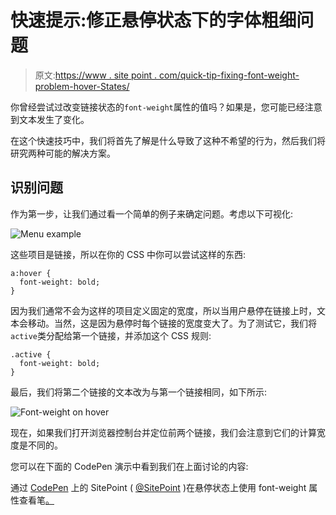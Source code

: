 # 快速提示:修正悬停状态下的字体粗细问题

> 原文:[https://www . site point . com/quick-tip-fixing-font-weight-problem-hover-States/](https://www.sitepoint.com/quick-tip-fixing-font-weight-problem-hover-states/)

你曾经尝试过改变链接状态的`font-weight`属性的值吗？如果是，您可能已经注意到文本发生了变化。

在这个快速技巧中，我们将首先了解是什么导致了这种不希望的行为，然后我们将研究两种可能的解决方案。

## 识别问题

作为第一步，让我们通过看一个简单的例子来确定问题。考虑以下可视化:

![Menu example](../Images/d0452f532f48443e209e63936cdc77d3.png)

这些项目是链接，所以在你的 CSS 中你可以尝试这样的东西:

```
a:hover {
  font-weight: bold;
}
```

因为我们通常不会为这样的项目定义固定的宽度，所以当用户悬停在链接上时，文本会移动。当然，这是因为悬停时每个链接的宽度变大了。为了测试它，我们将`active`类分配给第一个链接，并添加这个 CSS 规则:

```
.active {
  font-weight: bold;
}
```

最后，我们将第二个链接的文本改为与第一个链接相同，如下所示:

![Font-weight on hover](../Images/8665b34ec1d29ee41e35084752e29e86.png)

现在，如果我们打开浏览器控制台并定位前两个链接，我们会注意到它们的计算宽度是不同的。

您可以在下面的 CodePen 演示中看到我们在上面讨论的内容:

通过 [CodePen](http://codepen.io) 上的 SitePoint ( [@SitePoint](http://codepen.io/SitePoint) )在悬停状态上使用 font-weight 属性查看笔[。](http://codepen.io/SitePoint/pen/JXdOVm/)